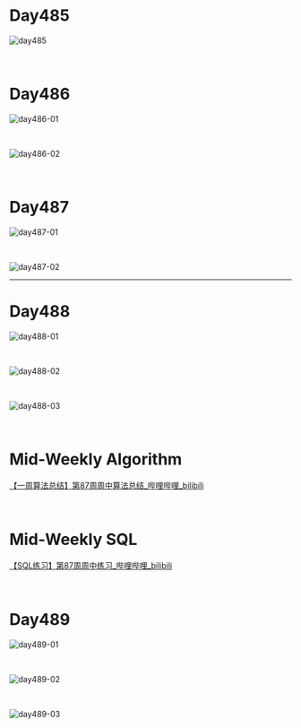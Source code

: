 # Day485

![day485](assets/day485.png)

&nbsp;

# Day486

![day486-01](assets/day486-01.png)

&nbsp;

![day486-02](assets/day486-02.png)

&nbsp;

# Day487

![day487-01](assets/day487-01.png)

&nbsp;

![day487-02](assets/day487-02.png)

---





# Day488

![day488-01](assets/day488-01.png)

&nbsp;

![day488-02](assets/day488-02.png)

&nbsp;

![day488-03](assets/day488-03.png)

&nbsp;

# Mid-Weekly Algorithm

[【一周算法总结】第87周周中算法总结_哔哩哔哩_bilibili](https://www.bilibili.com/video/BV1Ed4y1t7x5/?vd_source=0e2e4fb78a4d00f87c3860e1ba2bc5b7)

&nbsp;

# Mid-Weekly SQL

[【SQL练习】第87周周中练习_哔哩哔哩_bilibili](https://www.bilibili.com/video/BV1HP411379g/?spm_id_from=333.1007.top_right_bar_window_dynamic.content.click&vd_source=0e2e4fb78a4d00f87c3860e1ba2bc5b7)

&nbsp;

# Day489

![day489-01](assets/day489-01.png)

&nbsp;

![day489-02](assets/day489-02.png)

&nbsp;

![day489-03](assets/day489-03.png)







